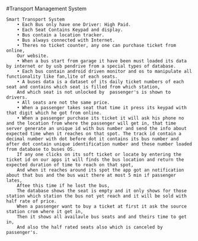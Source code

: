 #Transport Management System

    Smart Transport System
    	• Each Bus only have one Driver: High Paid.
    	• Each Seat Contains Keypad and display.
    	• Bus contain a location tracker.
    	• Bus always connected with Internet.
    	• Theres no ticket counter, any one can purchase ticket from online,
    	Our website.
    	• When a bus start from garage it have been must loaded its data by internet or by usb pendrive from a special types of database.
    	• Each bus contain android driven monitor and os to manipulate all functionality like fan,lite of each seats.
    	• A buses data is a dataset of its daily ticket numbers of each seat and contains which seat is filled from which station,
    	And which seat is not unlocked by  passenger's is shown to drivers.
    	• All seats are not the same price.
    	• When a passenger takes seat that time it press its keypad with that digit which he got from online.
    	• When a passenger purchase its ticket it will ask his phone no and the location from where the passenger will get in, that time server generate an unique id with bus number and send the info about expected time when it reaches on that spot. The track id contain a decimal number with dot before dot it contains its bus number and after dot contain unique identification number and these number loaded from database to buses OS.
    	If any one clicks on its soft ticket or locate by entering the ticket id on our apps it will finds the bus location and return the expected duration of time to reach on that spot,
    	And when it reaches around its spot the app got an notification about that bus and the bus wait there at most 5 min if passenger lates,
    	Aftee this time if he lost the bus,
    	The database shows the seat is empty and it only shows for those station which station the bus not yet reach and it will be sold with half rate of price.
    	When a passenger want to buy a ticket at first it ask the source station crom where it get in,
    	Then it shows all availavle bus seats and and theirs time to get in,
    	And also the half rated seats also which is canceled by passenger's. 
